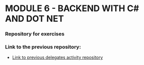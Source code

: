 # MODULE 6 - BACKEND WITH C# AND DOT NET

### Repository for exercises

### Link to the previous repository:

* [Link to previous delegates activity repository](https://github.com/ferd-dev/Delegateexercise)